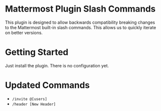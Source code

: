 # Mattermost Plugin Slash Commands

This plugin is designed to allow backwards compatibility breaking changes to the Mattermost built-in slash commands. This allows us to quickly iterate on better versions.

# Getting Started

Just install the plugin. There is no configuration yet.


# Updated Commands

- `/invite @[users]`
- `/header [New Header]`
